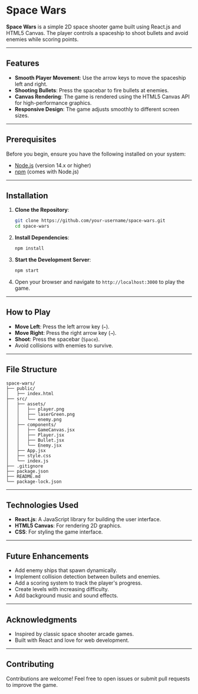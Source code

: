 # Space Wars

**Space Wars** is a simple 2D space shooter game built using React.js and HTML5 Canvas. The player controls a spaceship to shoot bullets and avoid enemies while scoring points.

---

## Features

- **Smooth Player Movement**: Use the arrow keys to move the spaceship left and right.
- **Shooting Bullets**: Press the spacebar to fire bullets at enemies.
- **Canvas Rendering**: The game is rendered using the HTML5 Canvas API for high-performance graphics.
- **Responsive Design**: The game adjusts smoothly to different screen sizes.

---

## Prerequisites

Before you begin, ensure you have the following installed on your system:

- [Node.js](https://nodejs.org/) (version 14.x or higher)
- [npm](https://www.npmjs.com/) (comes with Node.js)

---

## Installation

1. **Clone the Repository**:

   ```bash
   git clone https://github.com/your-username/space-wars.git
   cd space-wars
   ```

2. **Install Dependencies**:

   ```bash
   npm install
   ```

3. **Start the Development Server**:

   ```bash
   npm start
   ```

4. Open your browser and navigate to `http://localhost:3000` to play the game.

---

## How to Play

- **Move Left**: Press the left arrow key (`←`).
- **Move Right**: Press the right arrow key (`→`).
- **Shoot**: Press the spacebar (`Space`).
- Avoid collisions with enemies to survive.

---

## File Structure

```plaintext
space-wars/
├── public/
│   ├── index.html
├── src/
│   ├── assets/
│   │   ├── player.png
│   │   ├── laserGreen.png
│   │   └── enemy.png
│   ├── components/
│   │   ├── GameCanvas.jsx
│   │   ├── Player.jsx
│   │   ├── Bullet.jsx
│   │   └── Enemy.jsx
│   ├── App.jsx
│   ├── style.css
│   └── index.js
├── .gitignore
├── package.json
├── README.md
└── package-lock.json
```

---

## Technologies Used

- **React.js**: A JavaScript library for building the user interface.
- **HTML5 Canvas**: For rendering 2D graphics.
- **CSS**: For styling the game interface.

---

## Future Enhancements

- Add enemy ships that spawn dynamically.
- Implement collision detection between bullets and enemies.
- Add a scoring system to track the player's progress.
- Create levels with increasing difficulty.
- Add background music and sound effects.

---

## Acknowledgments

- Inspired by classic space shooter arcade games.
- Built with React and love for web development.

---

## Contributing

Contributions are welcome! Feel free to open issues or submit pull requests to improve the game.
